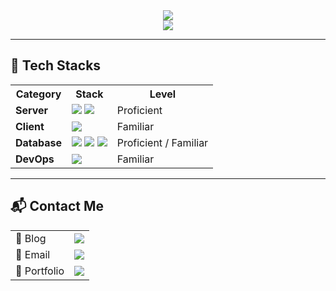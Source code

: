 <div align="center">
  <img src="https://capsule-render.vercel.app/api?type=waving&color=gradient&height=180&text=Wisdom%20begins%20in%20wonder.&animation=twinkling&fontColor=ffffff&fontSize=40" />
</div>

<div align="center">
  <img src="https://github-readme-stats.vercel.app/api/top-langs/?username=ppiok-OwO&layout=compact&theme=radical" />
</div>

---

## 🚀 Tech Stacks

<table>
  <tr>
    <th>Category</th>
    <th>Stack</th>
    <th>Level</th>
  </tr>
  <tr>
    <td><strong>Server</strong></td>
    <td>
      <img src="https://img.shields.io/badge/Node.js-339933?style=for-the-badge&logo=Node.js&logoColor=white">
      <img src="https://img.shields.io/badge/Express-000000?style=for-the-badge&logo=Express&logoColor=white">
    </td>
    <td>Proficient</td>
  </tr>
  <tr>
    <td><strong>Client</strong></td>
    <td>
      <img src="https://img.shields.io/badge/unity-000000?style=for-the-badge&logo=unity&logoColor=white">
    </td>
    <td>Familiar</td>
  </tr>
  <tr>
    <td><strong>Database</strong></td>
    <td>
      <img src="https://img.shields.io/badge/MySQL-4479A1?style=for-the-badge&logo=MySQL&logoColor=white">
      <img src="https://img.shields.io/badge/Prisma-2D3748?style=for-the-badge&logo=Prisma&logoColor=white">
      <img src="https://img.shields.io/badge/redis-DC382D?style=for-the-badge&logo=redis&logoColor=white">
    </td>
    <td>Proficient / Familiar</td>
  </tr>
  <tr>
    <td><strong>DevOps</strong></td>
    <td>
      <img src="https://img.shields.io/badge/docker-2496ED?style=for-the-badge&logo=docker&logoColor=white">
    </td>
    <td>Familiar</td>
  </tr>
</table>

---

## 📬 Contact Me

<table>
  <tr>
    <td>📖 Blog</td>
    <td>
      <a href="https://princeali.tistory.com/" target="_blank">
        <img src="https://img.shields.io/badge/Tistory-000000?style=for-the-badge&logo=Tistory&logoColor=white">
      </a>
    </td>
  </tr>
  <tr>
    <td>📧 Email</td>
    <td>
      <a href="https://mail.google.com/mail/?view=cm&fs=1&to=forgenshin9510@gmail.com" target="_blank">
        <img src="https://img.shields.io/badge/Gmail-%23EA4335.svg?&style=for-the-badge&logo=gmail&logoColor=white">
      </a>
    </td>
  </tr>
  <tr>
    <td>📑 Portfolio</td>
    <td>
      <a href="https://few-blouse-da6.notion.site/Choi-Seulgi-1bc6b0b3a84680d2bbe8e2aaee15450e" target="_blank">
        <img src="https://img.shields.io/badge/Notion-%23000000.svg?&style=for-the-badge&logo=notion&logoColor=white">
      </a>
    </td>
  </tr>
</table>

